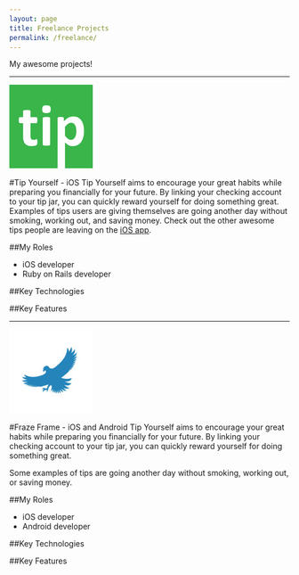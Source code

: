 ```yaml
---
layout: page
title: Freelance Projects
permalink: /freelance/
---
```

My awesome projects!

---
<img src="../images/tip_yourself_app_logo.jpg" class="app-logo full-width img-responsive" />

#Tip Yourself - iOS
Tip Yourself aims to encourage your great habits while preparing you financially for your future. By linking your checking account to your tip jar, you can quickly reward yourself for doing something great. Examples of tips users are giving themselves are going another day without smoking, working out, and saving money. Check out the other awesome tips people are leaving on the [iOS app]().

##My Roles
* iOS developer
* Ruby on Rails developer

##Key Technologies

##Key Features

---

<img src="../images/fraze_frame_app_logo.jpg" class="app-logo full-width img-responsive app-logo-bordered" />

#Fraze Frame - iOS and Android
Tip Yourself aims to encourage your great habits while preparing you financially for your future. By linking your checking account to your tip jar, you can quickly reward yourself for doing something great.

Some examples of tips are going another day without smoking, working out, or saving money. 

##My Roles
* iOS developer
* Android developer

##Key Technologies

##Key Features